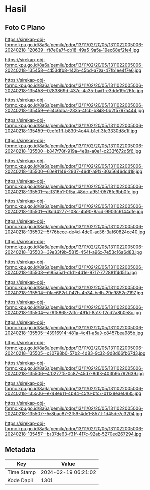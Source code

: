 # Hasil

## Foto C Plano

https://sirekap-obj-formc.kpu.go.id/8a6a/pemilu/pdpr/13/11/02/20/05/1311022005006-20240218-120639--fb7e0a7f-cb18-49a5-9a5a-19ec68ef2fe4.jpg

https://sirekap-obj-formc.kpu.go.id/8a6a/pemilu/pdpr/13/11/02/20/05/1311022005006-20240218-135458--4d53dfb8-142b-45bd-a70a-47fb1ee4f7e6.jpg

https://sirekap-obj-formc.kpu.go.id/8a6a/pemilu/pdpr/13/11/02/20/05/1311022005006-20240218-135458--0283869d-437c-4a35-bad1-e3dde19c26fc.jpg

https://sirekap-obj-formc.kpu.go.id/8a6a/pemilu/pdpr/13/11/02/20/05/1311022005006-20240218-135459--e64c6dba-233a-4fcb-b8d8-0b2f5797a444.jpg

https://sirekap-obj-formc.kpu.go.id/8a6a/pemilu/pdpr/13/11/02/20/05/1311022005006-20240218-135459--0cefd1ff-b830-4c44-b1ef-3fe3330d8e1f.jpg

https://sirekap-obj-formc.kpu.go.id/8a6a/pemilu/pdpr/13/11/02/20/05/1311022005006-20240218-135500--b847f78f-919a-4e8a-a0e4-c233f672d5f6.jpg

https://sirekap-obj-formc.kpu.go.id/8a6a/pemilu/pdpr/13/11/02/20/05/1311022005006-20240218-135500--60e81146-2937-46df-a9f9-30a5646dc419.jpg

https://sirekap-obj-formc.kpu.go.id/8a6a/pemilu/pdpr/13/11/02/20/05/1311022005006-20240218-135501--adf316b1-0f5a-48dc-a951-0576fe9bb0fc.jpg

https://sirekap-obj-formc.kpu.go.id/8a6a/pemilu/pdpr/13/11/02/20/05/1311022005006-20240218-135501--d8dd4277-108c-4b90-8aad-9903c6144dfe.jpg

https://sirekap-obj-formc.kpu.go.id/8a6a/pemilu/pdpr/13/11/02/20/05/1311022005006-20240218-135502--5776bcce-de4d-4dc0-ad86-3af60824cc40.jpg

https://sirekap-obj-formc.kpu.go.id/8a6a/pemilu/pdpr/13/11/02/20/05/1311022005006-20240218-135503--39e33f9b-5815-454f-a96c-7e53c16a6d83.jpg

https://sirekap-obj-formc.kpu.go.id/8a6a/pemilu/pdpr/13/11/02/20/05/1311022005006-20240218-135503--e185a5a1-c1d1-4d1e-9717-772881f4d51b.jpg

https://sirekap-obj-formc.kpu.go.id/8a6a/pemilu/pdpr/13/11/02/20/05/1311022005006-20240218-135504--01ac682d-047b-4b34-be1b-29c9852e7197.jpg

https://sirekap-obj-formc.kpu.go.id/8a6a/pemilu/pdpr/13/11/02/20/05/1311022005006-20240218-135504--a29f5865-2a1c-491d-8a18-f2cd2a8b0e8c.jpg

https://sirekap-obj-formc.kpu.go.id/8a6a/pemilu/pdpr/13/11/02/20/05/1311022005006-20240218-135505--43916914-481a-4c41-a5a9-c8457bea985b.jpg

https://sirekap-obj-formc.kpu.go.id/8a6a/pemilu/pdpr/13/11/02/20/05/1311022005006-20240218-135505--c30798b0-57b2-4d83-9c32-9d8d66fb67d3.jpg

https://sirekap-obj-formc.kpu.go.id/8a6a/pemilu/pdpr/13/11/02/20/05/1311022005006-20240218-135506--4f0277f5-0c87-45d7-8df8-403b9b792639.jpg

https://sirekap-obj-formc.kpu.go.id/8a6a/pemilu/pdpr/13/11/02/20/05/1311022005006-20240218-135506--e248e611-4b84-45f6-bfc3-d1128eae0885.jpg

https://sirekap-obj-formc.kpu.go.id/8a6a/pemilu/pdpr/13/11/02/20/05/1311022005006-20240218-135507--5e8bac87-2f59-4de1-857d-1d45de7c3204.jpg

https://sirekap-obj-formc.kpu.go.id/8a6a/pemilu/pdpr/13/11/02/20/05/1311022005006-20240218-135457--ba37de63-f31f-417c-92ab-5270ed267294.jpg


## Metadata

| Key        | Value               |
| ---------- | ------------------- |
| Time Stamp | 2024-02-19 06:21:02 |
| Kode Dapil | 1301                |



